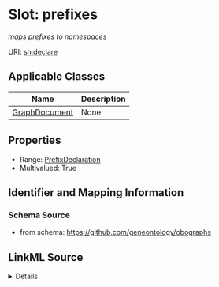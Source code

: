# Slot: prefixes
_maps prefixes to namespaces_


URI: [sh:declare](https://w3id.org/shacl/declare)



<!-- no inheritance hierarchy -->




## Applicable Classes

| Name | Description |
| --- | --- |
[GraphDocument](GraphDocument.md) | None






## Properties

* Range: [PrefixDeclaration](PrefixDeclaration.md)
* Multivalued: True







## Identifier and Mapping Information







### Schema Source


* from schema: https://github.com/geneontology/obographs




## LinkML Source

<details>
```yaml
name: prefixes
description: maps prefixes to namespaces
from_schema: https://github.com/geneontology/obographs
rank: 1000
slot_uri: sh:declare
multivalued: true
alias: prefixes
domain_of:
- GraphDocument
range: PrefixDeclaration
inlined: true

```
</details>